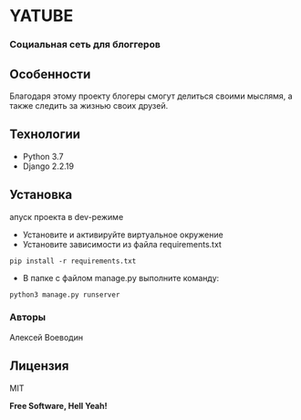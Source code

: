 # YATUBE
### Социальная сеть для блоггеров

## Особенности

Благодаря этому проекту блогеры смогут делиться своими мыслямя, а также следить за жизнью своих друзей.

## Технологии

- Python 3.7
- Django 2.2.19

## Установка

апуск проекта в dev-режиме
- Установите и активируйте виртуальное окружение
- Установите зависимости из файла requirements.txt
```
pip install -r requirements.txt
``` 
- В папке с файлом manage.py выполните команду:
```
python3 manage.py runserver
```
### Авторы
Алексей Воеводин

## Лицензия

MIT

**Free Software, Hell Yeah!**

